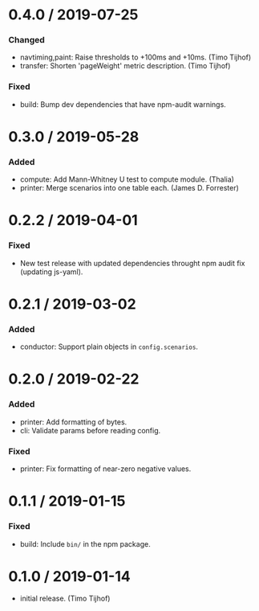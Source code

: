
0.4.0 / 2019-07-25
==================

### Changed

* navtiming,paint: Raise thresholds to +100ms and +10ms. (Timo Tijhof)
* transfer: Shorten 'pageWeight' metric description. (Timo Tijhof)

### Fixed

* build: Bump dev dependencies that have npm-audit warnings.

0.3.0 / 2019-05-28
==================

### Added

* compute: Add Mann-Whitney U test to compute module. (Thalia)
* printer: Merge scenarios into one table each. (James D. Forrester)

0.2.2 / 2019-04-01
==================

### Fixed

* New test release with updated dependencies throught npm audit fix (updating js-yaml).

0.2.1 / 2019-03-02
==================

### Added

* conductor: Support plain objects in `config.scenarios`.

0.2.0 / 2019-02-22
==================

### Added

* printer: Add formatting of bytes.
* cli: Validate params before reading config.

### Fixed

* printer: Fix formatting of near-zero negative values.

0.1.1 / 2019-01-15
==================

### Fixed

* build: Include `bin/` in the npm package.

0.1.0 / 2019-01-14
==================

* initial release. (Timo Tijhof)
